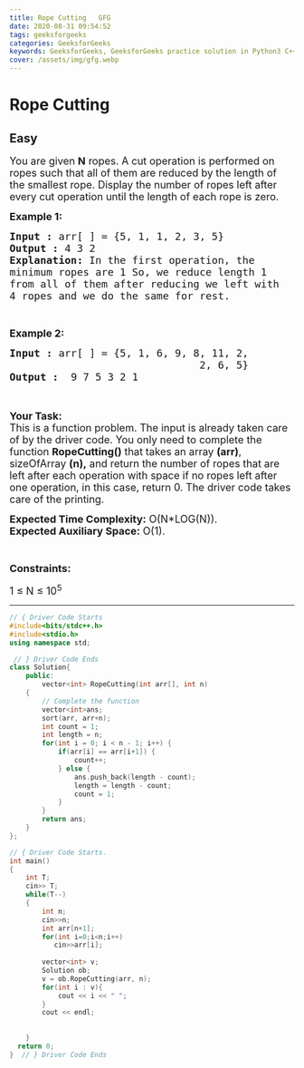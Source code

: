 ```yaml
---
title: Rope Cutting   GFG
date: 2020-08-31 09:54:52
tags: geeksforgeeks
categories: GeeksforGeeks
keywords: GeeksforGeeks, GeeksforGeeks practice solution in Python3 C++ Java, Rope Cutting - GFG solution
cover: /assets/img/gfg.webp
---
```



# Rope Cutting
## Easy 
<div class="problem-statement">
                <p></p><p><span style="font-size:18px">You are given <strong>N</strong> ropes. A cut operation is performed on ropes such that all of them are reduced by the length of the smallest rope. Display the number of ropes left after every cut operation until the length of each rope is zero.</span></p>

<p><span style="font-size:18px"><strong>Example 1:</strong></span></p>

<pre><span style="font-size:18px"><strong>Input :</strong> arr[ ] = {5, 1, 1, 2, 3, 5} </span>
<span style="font-size:18px"><strong>Output :</strong> 4 3 2 </span>
<span style="font-size:18px"><strong>Explanation:</strong> In the first operation, the 
minimum ropes are 1 So, we reduce length 1 
from all of them after reducing we left with 
4 ropes and we do the same for rest. </span></pre>

<p>&nbsp;</p>

<p><span style="font-size:18px"><strong>Example 2:</strong></span></p>

<pre><span style="font-size:18px"><strong>Input :</strong> arr[ ] = {5, 1, 6, 9, 8, 11, 2, 
                               2, 6, 5} <strong>
Output :</strong>  9 7 5 3 2 1</span></pre>

<p><br>
<br>
<span style="font-size:18px"><strong>Your Task:</strong><br>
This is a function problem. The input is already taken care of by the driver code. You only need to complete the function <strong>RopeCutting()</strong> that takes an array <strong>(arr)</strong>, sizeOfArray <strong>(n),</strong>&nbsp;and return the number of ropes that are left after each operation with space if&nbsp;no ropes left after one operation, in this case, return&nbsp;0. The driver code takes care of the printing.</span></p>

<p><span style="font-size:18px"><strong>Expected Time Complexity:</strong>&nbsp;O(N*LOG(N)).<br>
<strong>Expected Auxiliary Space:</strong>&nbsp;O(1).</span></p>

<p>&nbsp;</p>

<p><span style="font-size:18px"><strong>Constraints:</strong></span></p>

<p><span style="font-size:18px">1 ≤ N ≤ 10<sup>5</sup></span></p>
 <p></p>
            </div>

---




```cpp
// { Driver Code Starts
#include<bits/stdc++.h>
#include<stdio.h>
using namespace std;

 // } Driver Code Ends
class Solution{
    public:
        vector<int> RopeCutting(int arr[], int n)
    {
        // Complete the function
        vector<int>ans;
        sort(arr, arr+n);
        int count = 1;
        int length = n;
        for(int i = 0; i < n - 1; i++) {
            if(arr[i] == arr[i+1]) {
                count++;
            } else {
                ans.push_back(length - count);
                length = length - count;
                count = 1;
            }
        }
        return ans;
    }
};

// { Driver Code Starts.
int main()
{   
    int T;
    cin>> T;
    while(T--)
    {
       	int n;
       	cin>>n;
       	int arr[n+1];
       	for(int i=0;i<n;i++)
       	   cin>>arr[i];
        
        vector<int> v;
        Solution ob;
        v = ob.RopeCutting(arr, n);
        for(int i : v){
            cout << i << " ";
        }
        cout << endl;
        
        
    }
  return 0;
}  // } Driver Code Ends
```
